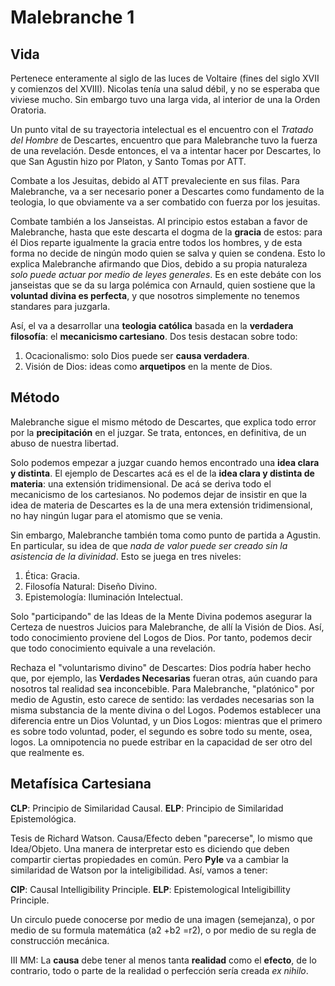 # Malebranche 1

## Vida

Pertenece enteramente al siglo de las luces de Voltaire (fines del siglo XVII y comienzos del XVIII). Nicolas tenía una salud débil, y no se esperaba que viviese mucho. Sin embargo tuvo una larga vida, al interior de una la Orden Oratoria. 

Un punto vital de su trayectoria intelectual es el encuentro con el _Tratado del Hombre_ de Descartes, encuentro que para Malebranche tuvo la fuerza de una revelación. Desde entonces, el va a intentar hacer por Descartes, lo que San Agustin hizo por Platon, y Santo Tomas por ATT. 

Combate a los Jesuitas, debido al ATT prevaleciente en sus filas. Para Malebranche, va a ser necesario poner a Descartes como fundamento de la teologia, lo que obviamente va a ser combatido con fuerza por los jesuitas. 

Combate también a los Janseistas. Al principio estos estaban a favor de Malebranche, hasta que este descarta el dogma de la __gracia__ de estos: para él Dios reparte igualmente la gracia entre todos los hombres, y de esta forma no decide de ningún modo quien se salva y quien se condena. Esto lo explica Malebranche afirmando que Dios, debido a su propia naturaleza _solo puede actuar por medio de leyes generales_. Es en este debáte con los janseistas que se da su larga polémica con Arnauld, quien sostiene que la __voluntad divina es perfecta__, y que nosotros simplemente no tenemos standares para juzgarla. 

Así, el va a desarrollar una __teologia católica__ basada en la __verdadera filosofía__: el __mecanicismo cartesiano__. Dos tesis destacan sobre todo:

1. Ocacionalismo: solo Dios puede ser __causa verdadera__. 
2. Visión de Dios: ideas como __arquetipos__ en la mente de Dios.

## Método

Malebranche sigue el mismo método de Descartes, que explica todo error por la __precipitación__ en el juzgar. Se trata, entonces, en definitiva, de un abuso de nuestra libertad. 

Solo podemos empezar a juzgar cuando hemos encontrado una __idea clara y distinta__. El ejemplo de Descartes acá es el de la __idea clara y distinta de materia__: una extensión tridimensional. De acá se deriva todo el mecanicismo de los cartesianos. No podemos dejar de insistir en que la idea de materia de Descartes es la de una mera extensión tridimensional, no hay ningún lugar para el atomismo que se venia. 

Sin embargo, Malebranche también toma como punto de partida a Agustin. En particular, su idea de que _nada de valor puede ser creado sin la asistencia de la divinidad_. Esto se juega en tres niveles:

1. Ética: Gracia. 
2. Filosofía Natural: Diseño Divino. 
3. Epistemología: Iluminación Intelectual. 

Solo "participando" de las Ideas de la Mente Divina podemos asegurar la Certeza de nuestros Juicios para Malebranche, de allí la Visión de Dios. Así, todo conocimiento proviene del Logos de Dios. Por tanto, podemos decir que todo conocimiento equivale a una revelación. 

Rechaza el "voluntarismo divino" de Descartes: Dios podría haber hecho que, por ejemplo, las __Verdades Necesarias__ fueran otras, aún cuando para nosotros tal realidad sea inconcebible. Para Malebranche, "platónico" por medio de Agustin, esto carece de sentido: las verdades necesarias son la misma substancia de la mente divina o del Logos. Podemos establecer una diferencia entre un Dios Voluntad, y un Dios Logos: mientras que el primero es sobre todo voluntad, poder, el segundo es sobre todo su mente, osea, logos. La omnipotencia no puede estribar en la capacidad de ser otro del que realmente es. 

## Metafísica Cartesiana

__CLP__: Principio de Similaridad Causal. 
__ELP__: Principio de Similaridad Epistemológica. 

Tesis de Richard Watson. Causa/Efecto deben "parecerse", lo mismo que Idea/Objeto. Una manera de interpretar esto es diciendo que deben compartir ciertas propiedades en común. Pero __Pyle__ va a cambiar la similaridad de Watson por la inteligibilidad. Así, vamos a tener:

__CIP__: Causal Intelligibility Principle.
__ELP__: Epistemological Inteligibillity Principle. 

Un circulo puede conocerse por medio de una imagen (semejanza), o por medio de su formula matemática (a2 +b2 =r2), o por medio de su regla de construcción mecánica. 

III MM: La __causa__ debe tener al menos tanta __realidad__ como el __efecto__, de lo contrario, todo o parte de la realidad o perfección sería creada _ex nihilo_. 
